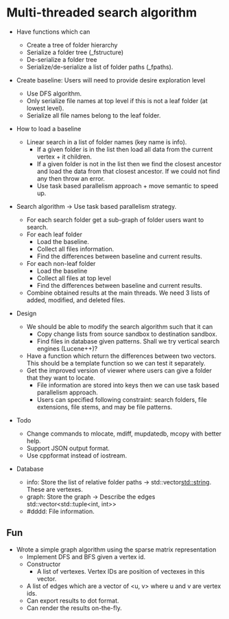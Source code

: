 # Multi-threaded search algorithm #

* Have functions which can
    * Create a tree of folder hierarchy
    * Serialize a folder tree (_fstructure)
    * De-serialize a folder tree
    * Serialize/de-serialize a list of folder paths (_fpaths).
* Create baseline: Users will need to provide desire exploration level
    * Use DFS algorithm.
    * Only serialize file names at top level if this is not a leaf folder (at lowest level).
    * Serialize all file names belong to the leaf folder.
* How to load a baseline
    * Linear search in a list of folder names (key name is info).
        * If a given folder is in the list then load all data from the current vertex + it children.
        * If a given folder is not in the list then we find the closest ancestor and load the data from that closest ancestor. If we could not find any then throw an error.
        * Use task based parallelism approach + move semantic to speed up.
* Search algorithm -> Use task based parallelism strategy.
    * For each search folder get a sub-graph of folder users want to search.
    * For each leaf folder
        * Load the baseline.
        * Collect all files information.
        * Find the differences between baseline and current results.
    * For each non-leaf folder
        * Load the baseline
        * Collect all files at top level
        * Find the differences between baseline and current results.
    * Combine obtained results at the main threads. We need 3 lists of added, modified, and deleted files.
* Design
    * We should be able to modify the search algorithm such that it can
        * Copy change lists from source sandbox to destination sandbox.
        * Find files in database given patterns. Shall we try vertical search engines (Lucene++)?
    * Have a function which return the differences between two vectors. This should be a template function so we can test it separately.
    * Get the improved version of viewer where users can give a folder that they want to locate.
        * File information are stored into keys then we can use task based parallelism approach.
        * Users can specified following constraint: search folders, file extensions, file stems, and may be file patterns.

* Todo
    * Change commands to mlocate, mdiff, mupdatedb, mcopy with better help.
    * Support JSON output format.
    * Use cppformat instead of iostream.

* Database
    * info: Store the list of relative folder paths -> std::vector<std::string>. These are vertexes.
    * graph: Store the graph -> Describe the edges std::vector<std::tuple<int, int>>
    * #dddd: File information.

## Fun ##
* Wrote a simple graph algorithm using the sparse matrix representation
    * Implement DFS and BFS given a vertex id.
    * Constructor
        * A list of vertexes. Vertex IDs are position of vectexes in this vector. 
    * A list of edges which are a vector of <u, v> where u and v are vertex ids.
    * Can export results to dot format.
    * Can render the results on-the-fly.
